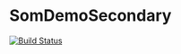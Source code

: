 # SomDemoSecondary
[![Build Status](https://dev.azure.com/somnathinazure/Somnath%20Demo%20Project/_apis/build/status/somcatalyst.SomDemoSecondary?branchName=master)](https://dev.azure.com/somnathinazure/Somnath%20Demo%20Project/_build/latest?definitionId=22&branchName=master)
